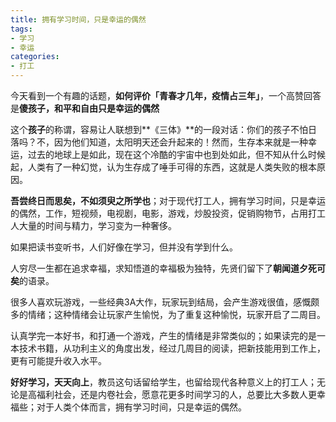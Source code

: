 ```yaml
---
title: 拥有学习时间，只是幸运的偶然
tags: 
- 学习
- 幸运
categories:
- 打工
---
```




今天看到一个有趣的话题，**如何评价「青春才几年，疫情占三年」**，一个高赞回答是**傻孩子，和平和自由只是幸运的偶然**

这个**孩子**的称谓，容易让人联想到**《三体》**的一段对话：你们的孩子不怕日落吗？不，因为他们知道，太阳明天还会升起来的！然而，生存本来就是一种幸运，过去的地球上是如此，现在这个冷酷的宇宙中也到处如此，但不知从什么时候起，人类有了一种幻觉，认为生存成了唾手可得的东西，这就是人类失败的根本原因。

**吾尝终日而思矣，不如须臾之所学也**；对于现代打工人，拥有学习时间，只是幸运的偶然，工作，短视频，电视剧，电影，游戏，炒股投资，促销购物节，占用打工人大量的时间与精力，学习变为一种奢侈。

如果把读书变听书，人们好像在学习，但并没有学到什么。

人穷尽一生都在追求幸福，求知悟道的幸福极为独特，先贤们留下了**朝闻道夕死可矣**的语录。

很多人喜欢玩游戏，一些经典3A大作，玩家玩到结局，会产生游戏很值，感慨颇多的情绪；这种情绪会让玩家产生愉悦，为了重复这种愉悦，玩家开启了二周目。

认真学完一本好书，和打通一个游戏，产生的情绪是非常类似的；如果读完的是一本技术书籍，从功利主义的角度出发，经过几周目的阅读，把新技能用到工作上，更有可能提升收入水平。

**好好学习，天天向上**，教员这句话留给学生，也留给现代各种意义上的打工人；无论是高福利社会，还是内卷社会，愿意花更多时间学习的人，总要比大多数人更幸福些；对于人类个体而言，拥有学习时间，只是幸运的偶然。

